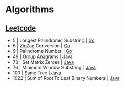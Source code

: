 # Algorithms

## [Leetcode](https://github.com/wnjoon/algorithms/tree/master/leetcode)
- 5     | Longest Palindromic Substring | [Go](https://github.com/wnjoon/algorithms/blob/master/leetcode/5_go.md)
- 6     | ZigZag Conversion | [Go](https://github.com/wnjoon/algorithms/blob/master/leetcode/6_go.md)
- 9     | Palindrome Number | [Go](https://github.com/wnjoon/algorithms/blob/master/leetcode/9_go.md)
- 49    | Group Anagrams | [Java](https://github.com/wnjoon/algorithms/blob/master/leetcode/49_java.md)
- 73    | Set Matrix Zeroes | [Java](https://github.com/wnjoon/algorithms/blob/master/leetcode/73_java.md)
- 76    | Minimum Window Substring | [Java](https://github.com/wnjoon/algorithms/blob/master/leetcode/76_java.md)
- 100   | Same Tree | [Java](https://github.com/wnjoon/algorithms/blob/master/leetcode/100_java.md)
- 1022  | Sum of Root To Leaf Binary Numbers | [Java](https://github.com/wnjoon/algorithms/blob/master/leetcode/1022_java.md)
